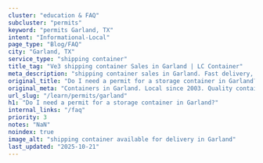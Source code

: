 ```yaml
---
cluster: "education & FAQ"
subcluster: "permits"
keyword: "permits Garland, TX"
intent: "Informational-Local"
page_type: "Blog/FAQ"
city: "Garland, TX"
service_type: "shipping container"
title_tag: "Ve3 shipping container Sales in Garland | LC Container"
meta_description: "shipping container sales in Garland. Fast delivery, competitive pricing. Serving permits area. Quote ID: RMO. Call (214) 524-4168 for your free quote today."
original_title: "Do I need a permit for a storage container in Garland? | LC Container"
original_meta: "Containers in Garland. Local since 2003. Quality containers. Fast delivery. Get your free quote — call (214) 524-4168 today. LC Container — your trusted DFW ..."
url_slug: "/learn/permits/garland"
h1: "Do I need a permit for a storage container in Garland?"
internal_links: "/faq"
priority: 3
notes: "NaN"
noindex: true
image_alt: "shipping container available for delivery in Garland"
last_updated: "2025-10-21"
---
```


<!-- TODO: Add unique city/inventory copy, images, and internal links here. -->
